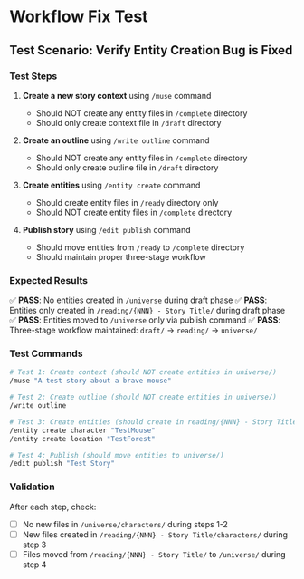 # Workflow Fix Test

## Test Scenario: Verify Entity Creation Bug is Fixed

### Test Steps

1. **Create a new story context** using `/muse` command
   - Should NOT create any entity files in `/complete` directory
   - Should only create context file in `/draft` directory

2. **Create an outline** using `/write outline` command  
   - Should NOT create any entity files in `/complete` directory
   - Should only create outline file in `/draft` directory

3. **Create entities** using `/entity create` command
   - Should create entity files in `/ready` directory only
   - Should NOT create entity files in `/complete` directory

4. **Publish story** using `/edit publish` command
   - Should move entities from `/ready` to `/complete` directory
   - Should maintain proper three-stage workflow

### Expected Results

✅ **PASS**: No entities created in `/universe` during draft phase
✅ **PASS**: Entities only created in `/reading/{NNN} - Story Title/` during draft phase  
✅ **PASS**: Entities moved to `/universe` only via publish command
✅ **PASS**: Three-stage workflow maintained: `draft/` → `reading/` → `universe/`

### Test Commands

```bash
# Test 1: Create context (should NOT create entities in universe/)
/muse "A test story about a brave mouse"

# Test 2: Create outline (should NOT create entities in universe/)  
/write outline

# Test 3: Create entities (should create in reading/{NNN} - Story Title/ only)
/entity create character "TestMouse"
/entity create location "TestForest"

# Test 4: Publish (should move entities to universe/)
/edit publish "Test Story"
```

### Validation

After each step, check:
- [ ] No new files in `/universe/characters/` during steps 1-2
- [ ] New files created in `/reading/{NNN} - Story Title/characters/` during step 3
- [ ] Files moved from `/reading/{NNN} - Story Title/` to `/universe/` during step 4
